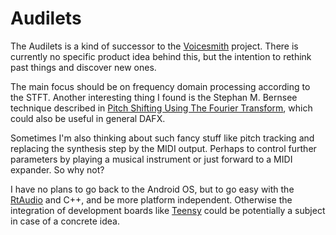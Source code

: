 # Audilets

The Audilets is a kind of successor to the [Voicesmith](https://github.com/jurihock/voicesmith) project.
There is currently no specific product idea behind this, but the intention to rethink past things and discover new ones.

The main focus should be on frequency domain processing according to the STFT.
Another interesting thing I found is the Stephan M. Bernsee technique described in
[Pitch Shifting Using The Fourier Transform](http://blogs.zynaptiq.com/bernsee/pitch-shifting-using-the-ft),
which could also be useful in general DAFX.

Sometimes I'm also thinking about such fancy stuff like pitch tracking and replacing the synthesis step by the MIDI output.
Perhaps to control further parameters by playing a musical instrument or just forward to a MIDI expander. So why not?

I have no plans to go back to the Android OS, but to go easy with the [RtAudio](https://github.com/thestk/rtaudio) and C++, and be more platform independent.
Otherwise the integration of development boards like [Teensy](https://www.pjrc.com/teensy) could be potentially a subject in case of a concrete idea.
